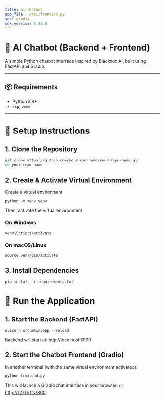 ```yaml
---
title: ai-chatbot
app_file: ./api/frontend.py
sdk: gradio
sdk_version: 5.35.0
---
```

# 🧠 AI Chatbot (Backend + Frontend)

A simple Python chatbot interface inspired by Blackbox AI, built using FastAPI and Gradio.

---

## 📦 Requirements

- Python 3.8+
- `pip`, `venv`

---

# 🔧 Setup Instructions

## 1. Clone the Repository

```bash
git clone https://github.com/your-username/your-repo-name.git
cd your-repo-name
```


## 2. Create & Activate Virtual Environment

Create a virtual environment
```
python -m venv venv
```

Then, activate the virtual environment

### On Windows
```
venv\Scripts\activate
```
### On macOS/Linux
```
source venv/bin/activate
```

## 3. Install Dependencies
```
pip install -r requirements.txt
```

# 🚀 Run the Application
## 1. Start the Backend (FastAPI)
```
uvicorn src.main:app --reload
```
Backend will start at: http://localhost:8000
## 2. Start the Chatbot Frontend (Gradio)

In another terminal (with the same virtual environment activated):
```
python frontend.py
```
This will launch a Gradio chat interface in your browser:
👉 http://127.0.0.1:7860



